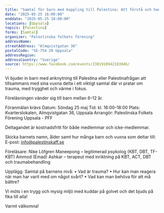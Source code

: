 ```yaml
---
title: "Samtal för barn med koppling till Palestina: Att förstå och hantera trauma tillsammans"
date: "2025-05-25 16:00:00"
enddate: "2025-05-25 18:00:00"
locations: [Uppsala]
topics: [Palestina]
forms: [Samtal]
organizer: "Palestinska folkets förening"
addressName: 
streetAddress: "Almqvistgatan 36"
postalCode: "SE-754 29 Uppsala"
addressRegion:
addressCountry: "Sverige"
source: https://www.facebook.com/events/2381910942183046/
---
```

Vi bjuder in barn med anknytning till Palestina eller Palestinafrågan att tillsammans med sina vuxna delta i ett viktigt samtal där vi pratar om trauma, med trygghet och värme i fokus.

Föreläsningen vänder sig till barn mellan 6–12 år.

Föranmälan krävs
Datum: Söndag 25 maj
Tid: kl. 16:00–18:00
Plats: Kvarterslokalen, Almqvistgatan 36, Uppsala
Arrangör: Palestinska Folkets Förening Uppsala - PFF

Deltagandet är kostnadsfritt för både medlemmar och icke-medlemmar.

Skicka barnets namn, ålder samt hur många barn och vuxna som deltar till:
E-post: info@palestinskaff.se

Föreläsare:
Nike Löfgren Maneepong – legitimerad psykolog (KBT, DBT, TF-KBT)
Ammod (Emad) Ashkar – terapeut med inriktning på KBT, ACT, DBT och traumabehandling

Upplägg:
Samtal på barnens nivå: 
• Vad är trauma? 
• Hur kan man reagera när man har varit med om något svårt? 
• Vad kan man behöva för att må bättre? 

Vi möts i en trygg och mysig miljö med kuddar på golvet och det bjuds på fika till alla!

Varmt välkomna!

